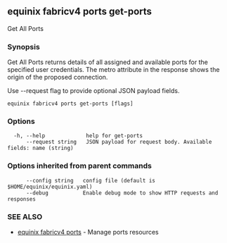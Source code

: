 ## equinix fabricv4 ports get-ports

Get All Ports

### Synopsis

Get All Ports returns details of all assigned and available ports for the specified user credentials. The metro attribute in the response shows the origin of the proposed connection.

Use --request flag to provide optional JSON payload fields.

```
equinix fabricv4 ports get-ports [flags]
```

### Options

```
  -h, --help             help for get-ports
      --request string   JSON payload for request body. Available fields: name (string)
```

### Options inherited from parent commands

```
      --config string   config file (default is $HOME/equinix/equinix.yaml)
      --debug           Enable debug mode to show HTTP requests and responses
```

### SEE ALSO

* [equinix fabricv4 ports](equinix_fabricv4_ports.md)	 - Manage ports resources

